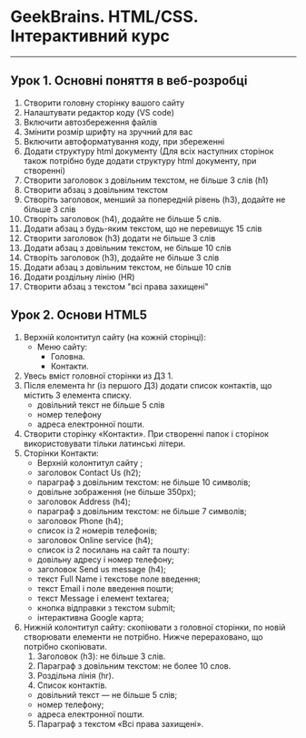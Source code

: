 # GeekBrains. HTML/CSS. Інтерактивний курс
***
## Урок 1. Основні поняття в веб-розробці
  1.  Створити головну сторінку вашого сайту
  2.  Налаштувати редактор коду (VS code)
  3.  Включити автозбереження файлів
  4.  Змінити розмір шрифту на зручний для вас
  5.  Включити автоформатування коду, при збереженні
  6.  Додати структуру html документу (Для всіх наступних сторінок також потрібно буде
      додати структуру html документу, при створенні)
  7. Створити заголовок з довільним текстом, не більше 3 слів (h1)
  8. Створити абзац з довільним текстом
  9. Створіть заголовок, менший за попередній рівень (h3), додайте не більше 3 слів
  10. Створіть заголовок (h4), додайте не більше 5 слів.
  11. Додати абзац з будь-яким текстом, що не перевищує 15 слів
  12. Створити заголовок (h3) додати не більше 3 слів
  13. Додати абзац з довільним текстом, не більше 10 слів
  14. Створіть заголовок (h3), додайте не більше 3 слів
  15. Додати абзац з довільним текстом, не більше 10 слів
  16. Додати роздільну лінію (HR)
  17. Створити абзац з текстом "всі права захищені"
## Урок 2. Основи HTML5
1. Верхній колонтитул сайту (на кожній сторінці):
   - Меню сайту:
     - Головна.
     - Контакти.
2. Увесь вміст головної сторінки из ДЗ 1.
3. Після елемента hr (із першого ДЗ) додати список контактів, що містить 3 елемента
списку.
   - довільний текст не більше 5 слів
   - номер телефону
   - адреса електронної пошти.
4. Створити сторінку «Контакти». При створенні папок і сторінок використовувати тільки латинські
літери.
5. Сторінки Контакти:
   - Верхній колонтитул сайту ;
   - заголовок Contact Us (h2);
   - параграф з довільним текстом: не більше 10 символів;
   - довільне зображення (не більше 350px);
   - заголовок Address (h4);
   - параграф з довільним текстом: не більше 7 символів;
   - заголовок Phone (h4);
   - список із 2 номерів телефонів;
   - заголовок Online service (h4);
   - список із 2 посилань на сайт та пошту:
   - довільну адресу і номер телефону;
   - заголовок Send us message (h4);
   - текст Full Name і текстове поле введення;
   - текст Email і поле введення пошти;
   - текст Message і елемент textarea;
   - кнопка відправки з текстом submit;
   - інтерактивна Google карта;
6. Нижній колонтитул сайту: скопіювати з головної сторінки, по новій створювати елементи не потрібно.
Нижче перераховано, що потрібно скопіювати.
   1. Заголовок (h3): не більше 3 слів.
   2. Параграф з довільним текстом: не более 10 слов.
   3. Роздільна лінія (hr).
   4. Список контактів.
    - довільний текст — не більше 5 слів;
    - номер телефону;
    - адреса електронної пошти.
   5.   Параграф з текстом «Всі права захищені».
